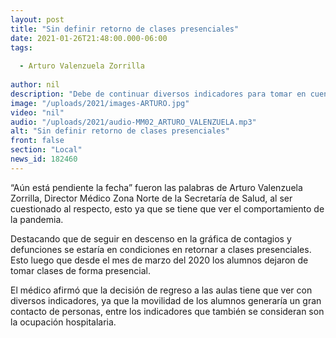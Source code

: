 ```yaml
---
layout: post
title: "Sin definir retorno de clases presenciales"
date: 2021-01-26T21:48:00.000-06:00
tags:
  
  - Arturo Valenzuela Zorrilla
  
author: nil
description: "Debe de continuar diversos indicadores para tomar en cuenta."
image: "/uploads/2021/images-ARTURO.jpg"
video: "nil"
audio: "/uploads/2021/audio-MM02_ARTURO_VALENZUELA.mp3"
alt: "Sin definir retorno de clases presenciales"
front: false
section: "Local"
news_id: 182460
---
```


“Aún está pendiente la fecha” fueron las palabras de Arturo Valenzuela Zorrilla, Director Médico Zona Norte de la Secretaría de Salud, al ser cuestionado al respecto, esto ya que se tiene que ver el comportamiento de la pandemia.

Destacando que de seguir en descenso en la gráfica de contagios y defunciones se estaría en condiciones en retornar a clases presenciales. Esto luego que desde el mes de marzo del 2020 los alumnos dejaron de tomar clases de forma presencial.

El médico afirmó que la decisión de regreso a las aulas tiene que ver con diversos indicadores, ya que la movilidad de los alumnos generaría un gran contacto de personas, entre los indicadores que también se consideran son la ocupación hospitalaria.